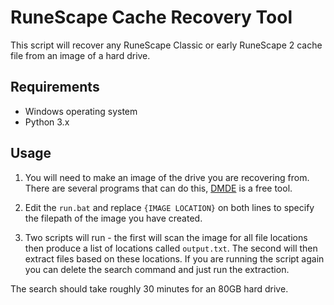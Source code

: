 # RuneScape Cache Recovery Tool

This script will recover any RuneScape Classic or early RuneScape 2 cache file from an image of a hard drive.

## Requirements

- Windows operating system
- Python 3.x

## Usage

1. You will need to make an image of the drive you are recovering from. There are several programs that can do this, [DMDE](https://dmde.com/) is a free tool.

2. Edit the `run.bat` and replace `{IMAGE LOCATION}` on both lines to specify the filepath of the image you have created.

3. Two scripts will run - the first will scan the image for all file locations then produce a list of locations called `output.txt`.
   The second will then extract files based on these locations. If you are running the script again you can delete the search command and just run the extraction.

The search should take roughly 30 minutes for an 80GB hard drive.
